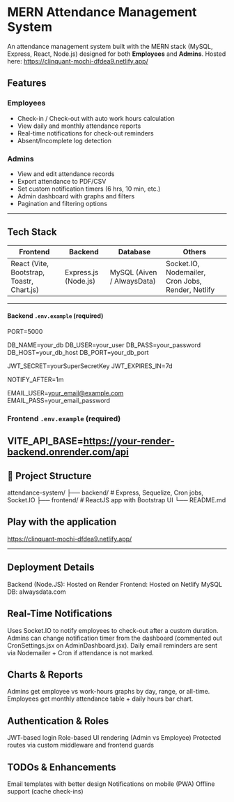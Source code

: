 # MERN Attendance Management System

An attendance management system built with the MERN stack (MySQL, Express, React, Node.js) designed for both **Employees** and **Admins**.
Hosted here: https://clinquant-mochi-dfdea9.netlify.app/

## Features

### Employees
- Check-in / Check-out with auto work hours calculation
- View daily and monthly attendance reports
- Real-time notifications for check-out reminders
- Absent/Incomplete log detection

### Admins
- View and edit attendance records
- Export attendance to PDF/CSV
- Set custom notification timers (6 hrs, 10 min, etc.)
- Admin dashboard with graphs and filters
- Pagination and filtering options

---

## Tech Stack

| Frontend | Backend | Database | Others |
|---------|---------|----------|--------|
| React (Vite, Bootstrap, Toastr, Chart.js) | Express.js (Node.js) | MySQL (Aiven / AlwaysData) | Socket.IO, Nodemailer, Cron Jobs, Render, Netlify |

---

#### Backend `.env.example` (required)
PORT=5000

DB_NAME=your_db
DB_USER=your_user
DB_PASS=your_password
DB_HOST=your_db_host
DB_PORT=your_db_port

JWT_SECRET=yourSuperSecretKey
JWT_EXPIRES_IN=7d

NOTIFY_AFTER=1m

EMAIL_USER=your_email@example.com
EMAIL_PASS=your_email_password


### Frontend `.env.example` (required)
VITE_API_BASE=https://your-render-backend.onrender.com/api
---

## 📁 Project Structure
attendance-system/
├── backend/ # Express, Sequelize, Cron jobs, Socket.IO
├── frontend/ # ReactJS app with Bootstrap UI
└── README.md

## Play with the application
https://clinquant-mochi-dfdea9.netlify.app/

---

## Deployment Details
Backend (Node.JS): Hosted on Render
Frontend: Hosted on Netlify
MySQL DB: alwaysdata.com 

## Real-Time Notifications
Uses Socket.IO to notify employees to check-out after a custom duration.
Admins can change notification timer from the dashboard (commented out CronSettings.jsx on AdminDashboard.jsx).
Daily email reminders are sent via Nodemailer + Cron if attendance is not marked.

## Charts & Reports
Admins get employee vs work-hours graphs by day, range, or all-time.
Employees get monthly attendance table + daily hours bar chart.

## Authentication & Roles
JWT-based login
Role-based UI rendering (Admin vs Employee)
Protected routes via custom middleware and frontend guards

## TODOs & Enhancements
Email templates with better design
Notifications on mobile (PWA)
Offline support (cache check-ins)

